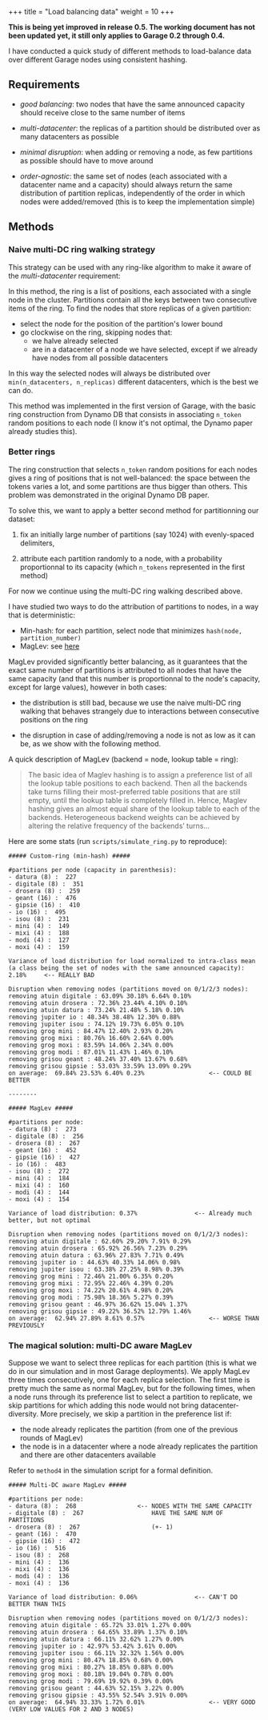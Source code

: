 +++
title = "Load balancing data"
weight = 10
+++

**This is being yet improved in release 0.5. The working document has not been updated yet, it still only applies to Garage 0.2 through 0.4.**

I have conducted a quick study of different methods to load-balance data over different Garage nodes using consistent hashing.

## Requirements

- *good balancing*: two nodes that have the same announced capacity should receive close to the same number of items

- *multi-datacenter*: the replicas of a partition should be distributed over as many datacenters as possible

- *minimal disruption*: when adding or removing a node, as few partitions as possible should have to move around

- *order-agnostic*: the same set of nodes (each associated with a datacenter name
  and a capacity) should always return the same distribution of partition
  replicas, independently of the order in which nodes were added/removed (this
  is to keep the implementation simple)

## Methods

### Naive multi-DC ring walking strategy

This strategy can be used with any ring-like algorithm to make it aware of the *multi-datacenter* requirement:

In this method, the ring is a list of positions, each associated with a single node in the cluster.
Partitions contain all the keys between two consecutive items of the ring.
To find the nodes that store replicas of a given partition:

- select the node for the position of the partition's lower bound
- go clockwise on the ring, skipping nodes that:
  - we halve already selected
  - are in a datacenter of a node we have selected, except if we already have nodes from all possible datacenters

In this way the selected nodes will always be distributed over
`min(n_datacenters, n_replicas)` different datacenters, which is the best we
can do.

This method was implemented in the first version of Garage, with the basic
ring construction from Dynamo DB that consists in associating `n_token` random positions to
each node (I know it's not optimal, the Dynamo paper already studies this).

### Better rings

The ring construction that selects `n_token` random positions for each nodes gives a ring of positions that
is not well-balanced: the space between the tokens varies a lot, and some partitions are thus bigger than others.
This problem was demonstrated in the original Dynamo DB paper.

To solve this, we want to apply a better second method for partitionning our dataset:

1. fix an initially large number of partitions (say 1024) with evenly-spaced delimiters, 

2. attribute each partition randomly to a node, with a probability
   proportionnal to its capacity (which `n_tokens` represented in the first
   method)

For now we continue using the multi-DC ring walking described above.

I have studied two ways to do the attribution of partitions to nodes, in a way that is deterministic:

- Min-hash: for each partition, select node that minimizes `hash(node, partition_number)`
- MagLev: see [here](https://blog.acolyer.org/2016/03/21/maglev-a-fast-and-reliable-software-network-load-balancer/)

MagLev provided significantly better balancing, as it guarantees that the exact
same number of partitions is attributed to all nodes that have the same
capacity (and that this number is proportionnal to the node's capacity, except
for large values), however in both cases:

- the distribution is still bad, because we use the naive multi-DC ring walking
  that behaves strangely due to interactions between consecutive positions on
  the ring

- the disruption in case of adding/removing a node is not as low as it can be,
  as we show with the following method.

A quick description of MagLev (backend = node, lookup table = ring):

> The basic idea of Maglev hashing is to assign a preference list of all the
> lookup table positions to each backend. Then all the backends take turns
> filling their most-preferred table positions that are still empty, until the
> lookup table is completely filled in. Hence, Maglev hashing gives an almost
> equal share of the lookup table to each of the backends. Heterogeneous
> backend weights can be achieved by altering the relative frequency of the
> backends’ turns…

Here are some stats (run `scripts/simulate_ring.py` to reproduce):

```
##### Custom-ring (min-hash) #####

#partitions per node (capacity in parenthesis):
- datura (8) :  227
- digitale (8) :  351
- drosera (8) :  259
- geant (16) :  476
- gipsie (16) :  410
- io (16) :  495
- isou (8) :  231
- mini (4) :  149
- mixi (4) :  188
- modi (4) :  127
- moxi (4) :  159

Variance of load distribution for load normalized to intra-class mean
(a class being the set of nodes with the same announced capacity): 2.18%     <-- REALLY BAD

Disruption when removing nodes (partitions moved on 0/1/2/3 nodes):
removing atuin digitale : 63.09% 30.18% 6.64% 0.10%
removing atuin drosera : 72.36% 23.44% 4.10% 0.10%
removing atuin datura : 73.24% 21.48% 5.18% 0.10%
removing jupiter io : 48.34% 38.48% 12.30% 0.88%
removing jupiter isou : 74.12% 19.73% 6.05% 0.10%
removing grog mini : 84.47% 12.40% 2.93% 0.20%
removing grog mixi : 80.76% 16.60% 2.64% 0.00%
removing grog moxi : 83.59% 14.06% 2.34% 0.00%
removing grog modi : 87.01% 11.43% 1.46% 0.10%
removing grisou geant : 48.24% 37.40% 13.67% 0.68%
removing grisou gipsie : 53.03% 33.59% 13.09% 0.29%
on average:  69.84% 23.53% 6.40% 0.23%                  <-- COULD BE BETTER

--------

##### MagLev #####

#partitions per node:
- datura (8) :  273
- digitale (8) :  256
- drosera (8) :  267
- geant (16) :  452
- gipsie (16) :  427
- io (16) :  483
- isou (8) :  272
- mini (4) :  184
- mixi (4) :  160
- modi (4) :  144
- moxi (4) :  154

Variance of load distribution: 0.37%                <-- Already much better, but not optimal

Disruption when removing nodes (partitions moved on 0/1/2/3 nodes):
removing atuin digitale : 62.60% 29.20% 7.91% 0.29%
removing atuin drosera : 65.92% 26.56% 7.23% 0.29%
removing atuin datura : 63.96% 27.83% 7.71% 0.49%
removing jupiter io : 44.63% 40.33% 14.06% 0.98%
removing jupiter isou : 63.38% 27.25% 8.98% 0.39%
removing grog mini : 72.46% 21.00% 6.35% 0.20%
removing grog mixi : 72.95% 22.46% 4.39% 0.20%
removing grog moxi : 74.22% 20.61% 4.98% 0.20%
removing grog modi : 75.98% 18.36% 5.27% 0.39%
removing grisou geant : 46.97% 36.62% 15.04% 1.37%
removing grisou gipsie : 49.22% 36.52% 12.79% 1.46%
on average:  62.94% 27.89% 8.61% 0.57%                  <-- WORSE THAN PREVIOUSLY
```

### The magical solution: multi-DC aware MagLev

Suppose we want to select three replicas for each partition (this is what we do in our simulation and in most Garage deployments).
We apply MagLev three times consecutively, one for each replica selection.
The first time is pretty much the same as normal MagLev, but for the following times, when a node runs through its preference
list to select a partition to replicate, we skip partitions for which adding this node would not bring datacenter-diversity.
More precisely, we skip a partition in the preference list if:

- the node already replicates the partition (from one of the previous rounds of MagLev)
- the node is in a datacenter where a node already replicates the partition and there are other datacenters available

Refer to `method4` in the simulation script for a formal definition.

```
##### Multi-DC aware MagLev #####

#partitions per node:
- datura (8) :  268                 <-- NODES WITH THE SAME CAPACITY
- digitale (8) :  267                   HAVE THE SAME NUM OF PARTITIONS
- drosera (8) :  267                    (+- 1)
- geant (16) :  470
- gipsie (16) :  472
- io (16) :  516
- isou (8) :  268
- mini (4) :  136
- mixi (4) :  136
- modi (4) :  136
- moxi (4) :  136

Variance of load distribution: 0.06%                <-- CAN'T DO BETTER THAN THIS

Disruption when removing nodes (partitions moved on 0/1/2/3 nodes):
removing atuin digitale : 65.72% 33.01% 1.27% 0.00%
removing atuin drosera : 64.65% 33.89% 1.37% 0.10%
removing atuin datura : 66.11% 32.62% 1.27% 0.00%
removing jupiter io : 42.97% 53.42% 3.61% 0.00%
removing jupiter isou : 66.11% 32.32% 1.56% 0.00%
removing grog mini : 80.47% 18.85% 0.68% 0.00%
removing grog mixi : 80.27% 18.85% 0.88% 0.00%
removing grog moxi : 80.18% 19.04% 0.78% 0.00%
removing grog modi : 79.69% 19.92% 0.39% 0.00%
removing grisou geant : 44.63% 52.15% 3.22% 0.00%
removing grisou gipsie : 43.55% 52.54% 3.91% 0.00%
on average:  64.94% 33.33% 1.72% 0.01%                  <-- VERY GOOD (VERY LOW VALUES FOR 2 AND 3 NODES)
```
